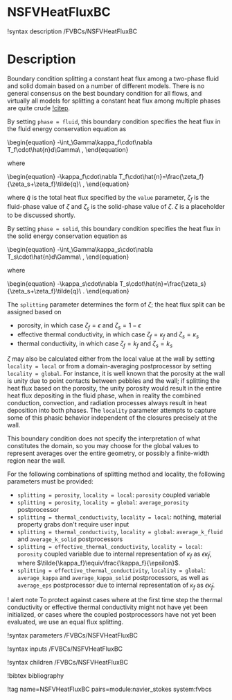 # NSFVHeatFluxBC

!syntax description /FVBCs/NSFVHeatFluxBC

# Description

Boundary condition splitting a constant heat flux among a two-phase fluid and solid domain
based on a number of different models. There is no general consensus on the best boundary
condition for all flows, and virtually all models for splitting a constant heat flux
among multiple phases are quite crude [!citep](alazmi).

By setting `phase = fluid`, this boundary condition specifies the heat flux in the
fluid energy conservation equation as

\begin{equation}
-\int_\Gamma\kappa_f\cdot\nabla T_f\cdot\hat{n}d\Gamma\ ,
\end{equation}

where

\begin{equation}
-\kappa_f\cdot\nabla T_f\cdot\hat{n}=\frac{\zeta_f}{\zeta_s+\zeta_f}\tilde{q}\ ,
\end{equation}

where $\tilde{q}$ is the total heat flux specified by the `value` parameter,
$\zeta_f$ is the fluid-phase value of $\zeta$ and $\zeta_s$ is the solid-phase value
of $\zeta$. $\zeta$ is a placeholder to be discussed shortly.

By setting `phase = solid`, this boundary condition specifies the heat flux in the
solid energy conservation equation as

\begin{equation}
-\int_\Gamma\kappa_s\cdot\nabla T_s\cdot\hat{n}d\Gamma\ ,
\end{equation}

where

\begin{equation}
-\kappa_s\cdot\nabla T_s\cdot\hat{n}=\frac{\zeta_s}{\zeta_s+\zeta_f}\tilde{q}\ .
\end{equation}

The `splitting` parameter determines the form of $\zeta$; the heat flux split can
be assigned based on

- porosity, in which case $\zeta_f=\epsilon$ and $\zeta_s=1-\epsilon$
- effective thermal conductivity, in which case $\zeta_f=\kappa_f$ and $\zeta_s=\kappa_s$
- thermal conductivity, in which case $\zeta_f=k_f$ and $\zeta_s=k_s$

$\zeta$ may also be calculated either from the local value at the wall by setting
`locality = local` or from a domain-averaging postprocessor by setting
`locality = global`. For instance, it is well known that the porosity at the wall is unity
due to point contacts between pebbles and the wall; if splitting the heat flux based on the
porosity, the unity porosity would result in the entire heat flux depositing in the
fluid phase, when in reality the combined conduction, convection, and radiation processes
always result in heat deposition into both phases. The `locality` parameter attempts to
capture some of this phasic behavior independent of the closures precisely at the wall.

This boundary condition does not specify the
interpretation of what constitutes the domain, so you may choose for the global values to
represent averages over the entire geometry, or possibly a finite-width region near the wall.

For the following combinations of splitting method and locality, the following parameters
must be provided:
- `splitting = porosity`, `locality = local`: `porosity` coupled variable
- `splitting = porosity`, `locality = global`: `average_porosity` postprocessor
- `splitting = thermal_conductivity`, `locality = local`: nothing, material property grabs don't require user input
- `splitting = thermal_conductivity`, `locality = global`: `average_k_fluid` and `average_k_solid` postprocessors
- `splitting = effective_thermal_conductivity`, `locality = local`: `porosity` coupled variable due to internal
   representation of $\kappa_f$ as $\epsilon\tilde{\kappa}_f$, where $\tilde{\kappa_f}\equiv\frac{\kappa_f}{\epsilon}$.
- `splitting = effective_thermal_conductivity`, `locality = global`: `average_kappa` and `average_kappa_solid` postprocessors,
   as well as `average_eps` postprocessor due to internal representation of $\kappa_f$ as $\epsilon\tilde{\kappa}_f$.

! alert note
To protect against cases where at the first time step
the thermal conductivity or effective thermal conductivity might not have yet
been initialized, or cases where the coupled postprocessors have not yet been
evaluated, we use an equal flux splitting.

!syntax parameters /FVBCs/NSFVHeatFluxBC

!syntax inputs /FVBCs/NSFVHeatFluxBC

!syntax children /FVBCs/NSFVHeatFluxBC

!bibtex bibliography

!tag name=NSFVHeatFluxBC pairs=module:navier_stokes system:fvbcs
